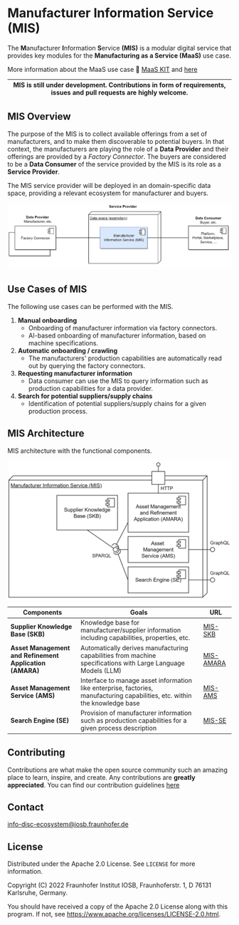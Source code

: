 # Manufacturer Information Service (MIS)

The **M**anufacturer **I**nformation **S**ervice **(MIS)** is a modular digital service that provides key modules for the **Manufacturing as a Service (MaaS)** use case.

More information about the MaaS use case :blue_book: [MaaS KIT](https://eclipse-tractusx.github.io/docs-kits/kits/Manufacturing%20as%20a%20Service%20Kit/Adoption%20View%20MaaS%20KIT#usecase--domain-explanation) and [here](https://disc-ecosystem.com/maas-usecase/)

| MIS is still under development. Contributions in form of requirements, issues and pull requests are highly welcome. |
|-----------------------------|

## MIS Overview

The purpose of the MIS is to collect available offerings from a set of manufacturers, and to make them discoverable to potential buyers. In that context, the manufacturers are playing the role of a **Data Provider** and their offerings are provided by a _Factory Connector_. The buyers are considered to be a **Data Consumer** of the service provided by the MIS is its role as a **Service Provider**.

The MIS service provider will be deployed in an domain-specific data space, providing a relevant ecosystem for manufacturer and buyers.

![MIS_Overview](docs/src/images/MIS_Overview.PNG)


## Use Cases of MIS

The following use cases can be performed with the MIS.

1. **Manual onboarding**
   - Onboarding of manufacturer information via factory connectors.
   - AI-based onboarding of manufacturer information, based on machine specifications.
2. **Automatic onboarding / crawling**
   - The manufacturers' production capabilities are automatically read out by querying the factory connectors.
3. **Requesting manufacturer information**
   - Data consumer can use the MIS to query information such as production capabilities for a data provider.
4. **Search for potential suppliers/supply chains**
   - Identification of potential suppliers/supply chains for a given production process.


## MIS Architecture

MIS architecture with the functional components.

![MIS_Architecture](docs/src/images/MIS_Architecture.PNG)

| Components    | Goals         | URL           |
| ------------- | ------------- | ------------- |
| **Supplier Knowledge Base (SKB)** | Knowledge base for manufacturer/supplier information including capabilities, properties, etc. | [MIS-SKB](https://github.com/FraunhoferIOSB/MIS-SKB)  |
| **Asset Management and Refinement Application (AMARA)**  | Automatically derives manufacturing capabilities from machine specifications with Large Language Models (LLM)  | [MIS-AMARA](https://github.com/FraunhoferIOSB/MIS-AMARA) |
| **Asset Management Service (AMS)**  | Interface to manage asset information like enterprise, factories, manufacturing capabilities, etc. within the knowledge base |[MIS-AMS](https://github.com/FraunhoferIOSB/MIS-AMS)  |
| **Search Engine (SE)**  | Provision of manufacturer information such as production capabilities for a given process description  | [MIS-SE](https://github.com/FraunhoferIOSB/MIS-SE)  |

## Contributing

Contributions are what make the open source community such an amazing place to learn, inspire, and create. Any contributions are **greatly appreciated**.
You can find our contribution guidelines [here](CONTRIBUTING.md)

## Contact

info-disc-ecosystem@iosb.fraunhofer.de

## License

Distributed under the Apache 2.0 License. See `LICENSE` for more information.

Copyright (C) 2022 Fraunhofer Institut IOSB, Fraunhoferstr. 1, D 76131 Karlsruhe, Germany.

You should have received a copy of the Apache 2.0 License along with this program. If not, see https://www.apache.org/licenses/LICENSE-2.0.html.
